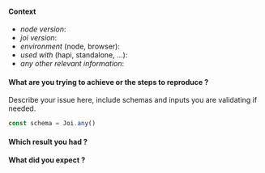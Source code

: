 #### Context

* *node version*:
* *joi version*:
* *environment* (node, browser):
* *used with* (hapi, standalone, ...):
* *any other relevant information*:

#### What are you trying to achieve or the steps to reproduce ?

Describe your issue here, include schemas and inputs you are validating if needed.

```js
const schema = Joi.any()
```

#### Which result you had ?

#### What did you expect ?
